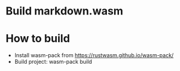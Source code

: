 Build markdown.wasm
=======================

# How to build

* Install wasm-pack from https://rustwasm.github.io/wasm-pack/
* Build project: wasm-pack build